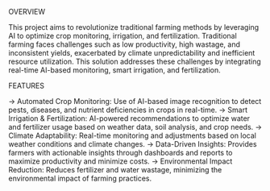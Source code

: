 OVERVIEW

This project aims to revolutionize traditional farming methods by leveraging AI to optimize crop monitoring, irrigation, and fertilization. Traditional farming faces challenges such as low productivity, high wastage, and inconsistent yields, exacerbated by climate unpredictability and inefficient resource utilization. This solution addresses these challenges by integrating real-time AI-based monitoring, smart irrigation, and fertilization.

FEATURES

-> Automated Crop Monitoring: Use of AI-based image recognition to detect pests, diseases, and nutrient deficiencies in crops in real-time.
-> Smart Irrigation & Fertilization: AI-powered recommendations to optimize water and fertilizer usage based on weather data, soil analysis, and crop needs.
-> Climate Adaptability: Real-time monitoring and adjustments based on local weather conditions and climate changes.
-> Data-Driven Insights: Provides farmers with actionable insights through dashboards and reports to maximize productivity and minimize costs.
-> Environmental Impact Reduction: Reduces fertilizer and water wastage, minimizing the environmental impact of farming practices.
